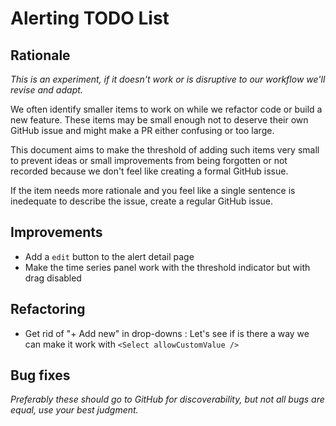 # Alerting TODO List

## Rationale

_This is an experiment, if it doesn't work or is disruptive to our workflow we'll revise and adapt._

We often identify smaller items to work on while we refactor code or build a new feature. These items may be small enough not to deserve their own GitHub issue and might make a PR either confusing or too large.

This document aims to make the threshold of adding such items very small to prevent ideas or small improvements from being forgotten or not recorded because we don't feel like creating a formal GitHub issue.

If the item needs more rationale and you feel like a single sentence is inedequate to describe the issue, create a regular GitHub issue.

## Improvements

- Add a `edit` button to the alert detail page
- Make the time series panel work with the threshold indicator but with drag disabled

## Refactoring

- Get rid of "+ Add new" in drop-downs : Let's see if is there a way we can make it work with `<Select allowCustomValue />`

## Bug fixes

_Preferably these should go to GitHub for discoverability, but not all bugs are equal, use your best judgment._
